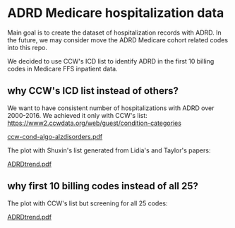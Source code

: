 # ADRD Medicare hospitalization data

Main goal is to create the dataset of hospitalization records with ADRD. In the future, we may consider move the ADRD Medicare cohort related codes into this repo.

We decided to use CCW's ICD list to identify ADRD in the first 10 billing codes in Medicare FFS inpatient data.

## why CCW's ICD list instead of others?

We want to have consistent number of hospitalizations with ADRD over 2000-2016. We achieved it only with CCW's list: https://www2.ccwdata.org/web/guest/condition-categories

[ccw-cond-algo-alzdisorders.pdf](https://github.com/ShuxinD/ADRDdata/files/8043131/ccw-cond-algo-alzdisorders.pdf)

The plot with Shuxin's list generated from Lidia's and Taylor's papers:

[ADRDtrend.pdf](https://github.com/ShuxinD/ADRDdata/files/8043029/ADRDtrend.pdf)


## why first 10 billing codes instead of all 25?

The plot with CCW's list but screening for all 25 codes:

[ADRDtrend.pdf](https://github.com/ShuxinD/ADRDdata/files/8043033/ADRDtrend.pdf)
